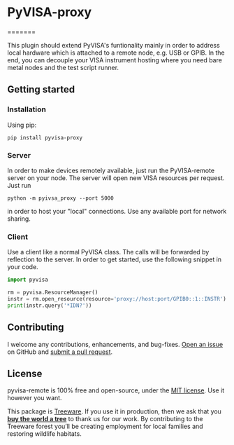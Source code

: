 # PyVISA-proxy
=======

This plugin should extend PyVISA's funtionality mainly in order to address local hardware which is attached to a remote node, e.g. USB or GPIB. In the end, you can decouple your VISA instrument hosting where you need bare metal nodes and the test script runner.

## Getting started

### Installation

Using pip:

```shell
pip install pyvisa-proxy
```

### Server

In order to make devices remotely available, just run the PyVISA-remote server on your node. The server will open new VISA resources per request. Just run

```shell
python -m pyivsa_proxy --port 5000
```

in order to host your "local" connections. Use any available port for network sharing.

### Client

Use a client like a normal PyVISA class. The calls will be forwarded by reflection to the server. In order to get started, use the following snippet in your code.

```python
import pyvisa

rm = pyvisa.ResourceManager()
instr = rm.open_resource(resource='proxy://host:port/GPIB0::1::INSTR')
print(instr.query('*IDN?'))
```

## Contributing

I welcome any contributions, enhancements, and bug-fixes.  [Open an issue](https://github.com/casabre/pyvisa-remote/issues) on GitHub and [submit a pull request](https://github.com/casabre/pyvisa-remote/pulls).

## License

pyvisa-remote is 100% free and open-source, under the [MIT license](LICENSE). Use it however you want.

This package is [Treeware](https://treeware.earth). If you use it in production, then we ask that you [**buy the world a tree**](https://plant.treeware.earth/casabre/pyvisa-remote) to thank us for our work. By contributing to the Treeware forest you’ll be creating employment for local families and restoring wildlife habitats.
